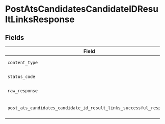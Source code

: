 # PostAtsCandidatesCandidateIDResultLinksResponse


## Fields

| Field                                                                                                                                                          | Type                                                                                                                                                           | Required                                                                                                                                                       | Description                                                                                                                                                    |
| -------------------------------------------------------------------------------------------------------------------------------------------------------------- | -------------------------------------------------------------------------------------------------------------------------------------------------------------- | -------------------------------------------------------------------------------------------------------------------------------------------------------------- | -------------------------------------------------------------------------------------------------------------------------------------------------------------- |
| `content_type`                                                                                                                                                 | *str*                                                                                                                                                          | :heavy_check_mark:                                                                                                                                             | HTTP response content type for this operation                                                                                                                  |
| `status_code`                                                                                                                                                  | *int*                                                                                                                                                          | :heavy_check_mark:                                                                                                                                             | HTTP response status code for this operation                                                                                                                   |
| `raw_response`                                                                                                                                                 | [requests.Response](https://requests.readthedocs.io/en/latest/api/#requests.Response)                                                                          | :heavy_check_mark:                                                                                                                                             | Raw HTTP response; suitable for custom response parsing                                                                                                        |
| `post_ats_candidates_candidate_id_result_links_successful_response`                                                                                            | [Optional[shared.PostAtsCandidatesCandidateIDResultLinksSuccessfulResponse]](../../models/shared/postatscandidatescandidateidresultlinkssuccessfulresponse.md) | :heavy_minus_sign:                                                                                                                                             | POST /ats/candidates/:candidate_id/result-links Successful response                                                                                            |